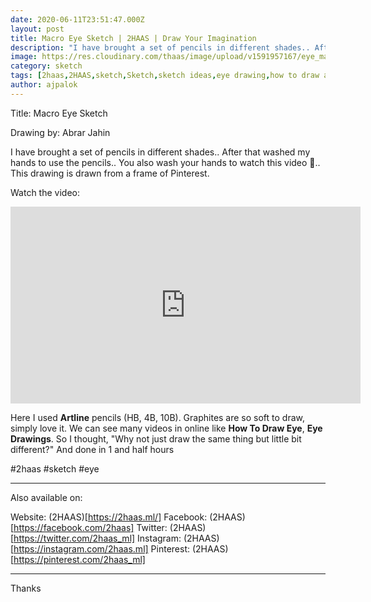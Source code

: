 ```yaml
---
date: 2020-06-11T23:51:47.000Z
layout: post
title: Macro Eye Sketch | 2HAAS | Draw Your Imagination
description: "I have brought a set of pencils in different shades.. After that washed my hands to use the pencils.. You also wash your hands to watch this video 🤣.. This drawing is drawn from a frame of Pinterest  .. Read more on:   https://2haas.ml/macro-eye-sketch"
image: https://res.cloudinary.com/thaas/image/upload/v1591957167/eye_macro_full_pflyhn.jpg
category: sketch
tags: [2haas,2HAAS,sketch,Sketch,sketch ideas,eye drawing,how to draw an eye,how to sketch something]
author: ajpalok
---
```


Title: Macro Eye Sketch

Drawing by: Abrar Jahin

I have brought a set of pencils in different shades.. After that washed my hands to use the pencils.. You also wash your hands to watch this video 🤣.. This drawing is drawn from a frame of Pinterest.  
  
Watch the video:  

<iframe width="560" height="315" src="https://www.youtube.com/embed/YE015XPPOVE" frameborder="0" allow="accelerometer; autoplay; encrypted-media; gyroscope; picture-in-picture" allowfullscreen></iframe>

Here I used **Artline** pencils (HB, 4B, 10B). Graphites are so soft to draw, simply love it. We can see many videos in online like **How To Draw Eye**, **Eye Drawings**. So I thought, "Why not just draw the same thing but little bit different?" And done in 1 and half hours

#2haas #sketch #eye
______________________________________________
Also available on:

Website: (2HAAS)[https://2haas.ml/]
Facebook: (2HAAS)[https://facebook.com/2haas]
Twitter: (2HAAS)[https://twitter.com/2haas_ml]
Instagram: (2HAAS)[https://instagram.com/2haas.ml]
Pinterest: (2HAAS)[https://pinterest.com/2haas_ml]

______________________________________________


Thanks
